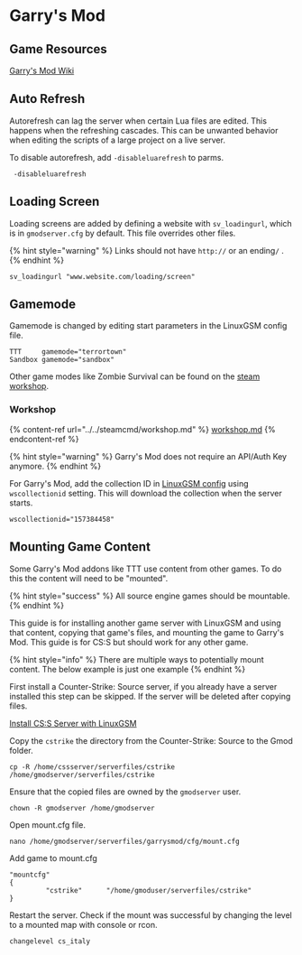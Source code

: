 # Garry's Mod

## Game Resources

[Garry's Mod Wiki](https://wiki.facepunch.com/gmod/)

## Auto Refresh

Autorefresh can lag the server when certain Lua files are edited. This happens when the refreshing cascades. This can be unwanted behavior when editing the scripts of a large project on a live server.

To disable autorefresh, add `-disableluarefresh` to parms.

```
 -disableluarefresh
```

## Loading Screen

Loading screens are added by defining a website with `sv_loadingurl`, which is in `gmodserver.cfg` by default.  This file overrides other files.

{% hint style="warning" %}
Links should not have `http://` or an ending`/` .
{% endhint %}

```
sv_loadingurl "www.website.com/loading/screen"
```

## Gamemode

Gamemode is changed by editing start parameters in the LinuxGSM config file.

```
TTT     gamemode="terrortown"
Sandbox gamemode="sandbox"
```

Other game modes like Zombie Survival can be found on the [steam workshop](../../steamcmd/workshop.md).

### Workshop

{% content-ref url="../../steamcmd/workshop.md" %}
[workshop.md](../../steamcmd/workshop.md)
{% endcontent-ref %}

{% hint style="warning" %}
Garry's Mod does not require an API/Auth Key anymore.
{% endhint %}

For Garry's Mod, add the collection ID in [LinuxGSM config](../../configuration/linuxgsm-config.md) using `wscollectionid` setting. This will download the collection when the server starts.

```
wscollectionid="157384458"
```

## Mounting Game Content

Some Garry's Mod addons like TTT use content from other games. To do this the content will need to be "mounted".

{% hint style="success" %}
All source engine games should be mountable.
{% endhint %}

This guide is for installing another game server with LinuxGSM and using that content, copying that game's files, and mounting the game to Garry's Mod. This guide is for CS:S but should work for any other game.

{% hint style="info" %}
There are multiple ways to potentially mount content. The below example is just one example
{% endhint %}

First install a Counter-Strike: Source server, if you already have a server installed this step can be skipped. If the server will be deleted after copying files.

[Install CS:S Server with LinuxGSM](https://linuxgsm.com/servers/cssserver/)

Copy the `cstrike` the directory from the Counter-Strike: Source to the Gmod folder.

```
cp -R /home/cssserver/serverfiles/cstrike /home/gmodserver/serverfiles/cstrike
```

Ensure that the copied files are owned by the `gmodserver`  user.

```
chown -R gmodserver /home/gmodserver
```

Open mount.cfg file.

```
nano /home/gmodserver/serverfiles/garrysmod/cfg/mount.cfg
```

Add game to mount.cfg

```
"mountcfg"
{
         "cstrike"      "/home/gmoduser/serverfiles/cstrike"
}
```

Restart the server. Check if the mount was successful by changing the level to a mounted map with console or rcon.

```
changelevel cs_italy
```

